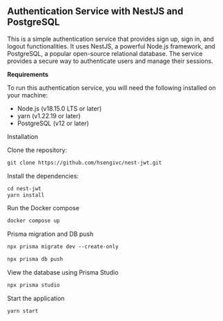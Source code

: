 ## **Authentication Service with NestJS and PostgreSQL**

This is a simple authentication service that provides sign up, sign in, and logout functionalities. It uses NestJS, a powerful Node.js framework, and PostgreSQL, a popular open-source relational database. The service provides a secure way to authenticate users and manage their sessions.

**Requirements**

To run this authentication service, you will need the following installed on your machine:

- Node.js (v18.15.0 LTS or later)
- yarn (v1.22.19 or later)
- PostgreSQL (v12 or later)

Installation

Clone the repository:

```markdown
git clone https://github.com/hsengivc/nest-jwt.git
```

Install the dependencies:

```markdown
cd nest-jwt
yarn install
```

Run the Docker compose

```markdown
docker compose up
```

Prisma migration and DB push

```markdown
npx prisma migrate dev --create-only

npx prisma db push
```

View the database using Prisma Studio

```markdown
npx prisma studio
```

Start the application

```markdown
yarn start
```
